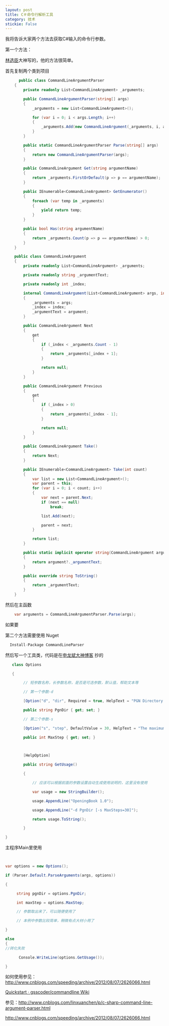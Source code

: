 ```yaml
---
layout: post
title: C＃命令行解析工具 
category: 技术 
stickie: False
---
```


我将告诉大家两个方法去获取C#输入的命令行参数。

<!--more-->

<div id="toc"></div>

第一个方法：

[林选臣](http://www.cnblogs.com/linxuanchen/p/c-sharp-command-line-argument-parser.html)大神写的，他的方法很简单。

首先复制两个类到项目

```csharp
      public class CommandLineArgumentParser
    {
        private readonly List<CommandLineArgument> _arguments;

        public CommandLineArgumentParser(string[] args)
        {
            _arguments = new List<CommandLineArgument>();

            for (var i = 0; i < args.Length; i++)
            {
                _arguments.Add(new CommandLineArgument(_arguments, i, args[i]));
            }
        }

        public static CommandLineArgumentParser Parse(string[] args)
        {
            return new CommandLineArgumentParser(args);
        }

        public CommandLineArgument Get(string argumentName)
        {
            return _arguments.FirstOrDefault(p => p == argumentName);
        }

        public IEnumerable<CommandLineArgument> GetEnumerator()
        {
            foreach (var temp in _arguments)
            {
                yield return temp;
            }
        }

        public bool Has(string argumentName)
        {
            return _arguments.Count(p => p == argumentName) > 0;
        }
    }

    public class CommandLineArgument
    {
        private readonly List<CommandLineArgument> _arguments;

        private readonly string _argumentText;

        private readonly int _index;

        internal CommandLineArgument(List<CommandLineArgument> args, int index, string argument)
        {
            _arguments = args;
            _index = index;
            _argumentText = argument;
        }

        public CommandLineArgument Next
        {
            get
            {
                if (_index < _arguments.Count - 1)
                {
                    return _arguments[_index + 1];
                }

                return null;
            }
        }

        public CommandLineArgument Previous
        {
            get
            {
                if (_index > 0)
                {
                    return _arguments[_index - 1];
                }

                return null;
            }
        }

        public CommandLineArgument Take()
        {
            return Next;
        }

        public IEnumerable<CommandLineArgument> Take(int count)
        {
            var list = new List<CommandLineArgument>();
            var parent = this;
            for (var i = 0; i < count; i++)
            {
                var next = parent.Next;
                if (next == null)
                    break;

                list.Add(next);

                parent = next;
            }

            return list;
        }

        public static implicit operator string(CommandLineArgument argument)
        {
            return argument?._argumentText;
        }

        public override string ToString()
        {
            return _argumentText;
        }
    }


```

然后在主函数


```csharp
    var arguments = CommandLineArgumentParser.Parse(args);
```

如果要



第二个方法需要使用 Nuget


```csharp
  Install-Package CommandLineParser
```

然后写一个工具类，代码是在[申龙斌大神博客](http://www.cnblogs.com/speeding/archive/2012/08/07/2626066.html) 抄的


```csharp
   class Options

   {

        // 短参数名称，长参数名称，是否是可选参数，默认值，帮助文本等

        // 第一个参数-d

        [Option("d", "dir", Required = true, HelpText = "PGN Directory to read.")]

        public string PgnDir { get; set; }

        // 第二个参数-s

        [Option("s", "step", DefaultValue = 30, HelpText = "The maximum steps in PGN game to process.")]

        public int MaxStep { get; set; }

       

        [HelpOption]

        public string GetUsage()

        {

            // 应该可以根据前面的参数设置自动生成使用说明的，这里没有使用

            var usage = new StringBuilder();

            usage.AppendLine("OpeningBook 1.0");

            usage.AppendLine("-d PgnDir [-s MaxSteps=30]");

            return usage.ToString();

        }

}
```

 主程序Main里使用

```csharp
 

var options = new Options();

if (Parser.Default.ParseArguments(args, options))

{

     string pgnDir = options.PgnDir;

     int maxStep = options.MaxStep;

     // 参数取出来了，可以随便使用了

     // 本例中参数比较简单，稍微有点大材小用了

}

else  
{
//转化失败

      Console.WriteLine(options.GetUsage());

}
```



如何使用参见：http://www.cnblogs.com/speeding/archive/2012/08/07/2626066.html

[Quickstart · gsscoder/commandline Wiki](https://github.com/gsscoder/commandline/wiki/Quickstart)

参见：http://www.cnblogs.com/linxuanchen/p/c-sharp-command-line-argument-parser.html

http://www.cnblogs.com/speeding/archive/2012/08/07/2626066.html

  

